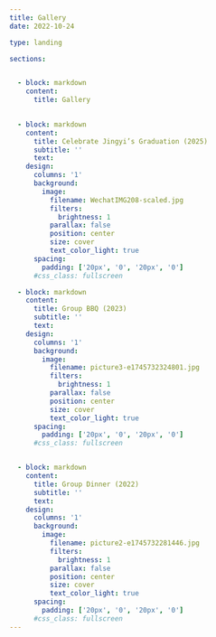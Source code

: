 ```yaml
---
title: Gallery
date: 2022-10-24

type: landing

sections: 


  - block: markdown
    content:
      title: Gallery 
 

  - block: markdown
    content:
      title: Celebrate Jingyi’s Graduation (2025)
      subtitle: ''
      text:
    design:
      columns: '1'
      background:
        image: 
          filename: WechatIMG208-scaled.jpg
          filters:
            brightness: 1
          parallax: false
          position: center
          size: cover
          text_color_light: true
      spacing:
        padding: ['20px', '0', '20px', '0']
      #css_class: fullscreen

  - block: markdown
    content:
      title: Group BBQ (2023)
      subtitle: ''
      text:
    design:
      columns: '1'
      background:
        image: 
          filename: picture3-e1745732324801.jpg
          filters:
            brightness: 1
          parallax: false
          position: center
          size: cover
          text_color_light: true
      spacing:
        padding: ['20px', '0', '20px', '0']
      #css_class: fullscreen


  - block: markdown
    content:
      title: Group Dinner (2022)
      subtitle: ''
      text:
    design:
      columns: '1'
      background:
        image: 
          filename: picture2-e1745732281446.jpg
          filters:
            brightness: 1
          parallax: false
          position: center
          size: cover
          text_color_light: true
      spacing:
        padding: ['20px', '0', '20px', '0']
      #css_class: fullscreen
---
```

